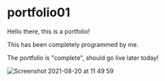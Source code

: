 # portfolio01
Hello there, this is a portfolio!

This has been completely programmed by me.

The portfolio is "complete", should go live later today!

![Screenshot 2021-08-20 at 11 49 59](https://user-images.githubusercontent.com/77097223/130222627-144fd6d5-ca7c-4e10-9817-193f1cc7bc83.png)
